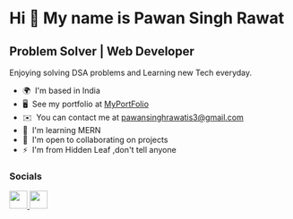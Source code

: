 Hi 👋 My name is Pawan Singh Rawat
==================================

Problem Solver | Web Developer
------------------------------

Enjoying solving DSA problems and Learning new Tech everyday.

* 🌍  I'm based in India
* 🖥️  See my portfolio at [MyPortFolio](http://https://me-pawan.netlify.app/)
* ✉️  You can contact me at [pawansinghrawatis3@gmail.com](mailto:pawansinghrawatis3@gmail.com)
* 🧠  I'm learning MERN
* 🤝  I'm open to collaborating on projects
* ⚡  I'm from Hidden Leaf ,don't tell anyone


### Socials

<p align="left"> <a href="https://www.github.com/PawanSinghRawat2000" target="_blank" rel="noreferrer"> <picture> <source media="(prefers-color-scheme: dark)" srcset="https://raw.githubusercontent.com/danielcranney/readme-generator/main/public/icons/socials/github-dark.svg" /> <source media="(prefers-color-scheme: light)" srcset="https://raw.githubusercontent.com/danielcranney/readme-generator/main/public/icons/socials/github.svg" /> <img src="https://raw.githubusercontent.com/danielcranney/readme-generator/main/public/icons/socials/github.svg" width="32" height="32" /> </picture> </a> <a href="https://www.x.com/in/pawan-singh-rawat-961862216/" target="_blank" rel="noreferrer"> <picture> <source media="(prefers-color-scheme: dark)" srcset="https://raw.githubusercontent.com/danielcranney/readme-generator/main/public/icons/socials/twitter-dark.svg" /> <source media="(prefers-color-scheme: light)" srcset="https://raw.githubusercontent.com/danielcranney/readme-generator/main/public/icons/socials/twitter.svg" /> <img src="https://raw.githubusercontent.com/danielcranney/readme-generator/main/public/icons/socials/twitter.svg" width="32" height="32" /> </picture> </a></p>
